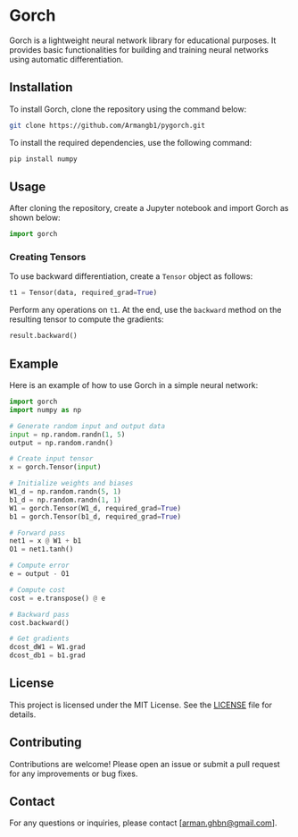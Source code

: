 
# Gorch

Gorch is a lightweight neural network library for educational purposes. It provides basic functionalities for building and training neural networks using automatic differentiation.

## Installation

To install Gorch, clone the repository using the command below:

```sh
git clone https://github.com/Armangb1/pygorch.git
```

To install the required dependencies, use the following command:

```sh
pip install numpy
```


## Usage

After cloning the repository, create a Jupyter notebook and import Gorch as shown below:

```py
import gorch
```

### Creating Tensors

To use backward differentiation, create a `Tensor` object as follows:

```py
t1 = Tensor(data, required_grad=True)
```

Perform any operations on `t1`. At the end, use the `backward` method on the resulting tensor to compute the gradients:

```py
result.backward()
```

## Example

Here is an example of how to use Gorch in a simple neural network:

```py
import gorch
import numpy as np

# Generate random input and output data
input = np.random.randn(1, 5)
output = np.random.randn()

# Create input tensor
x = gorch.Tensor(input)

# Initialize weights and biases
W1_d = np.random.randn(5, 1)
b1_d = np.random.randn(1, 1)
W1 = gorch.Tensor(W1_d, required_grad=True)
b1 = gorch.Tensor(b1_d, required_grad=True)

# Forward pass
net1 = x @ W1 + b1
O1 = net1.tanh()

# Compute error
e = output - O1

# Compute cost
cost = e.transpose() @ e

# Backward pass
cost.backward()

# Get gradients
dcost_dW1 = W1.grad 
dcost_db1 = b1.grad
```

## License

This project is licensed under the MIT License. See the [LICENSE](LICENSE) file for details.

## Contributing

Contributions are welcome! Please open an issue or submit a pull request for any improvements or bug fixes.

## Contact

For any questions or inquiries, please contact [arman.ghbn@gmail.com].

